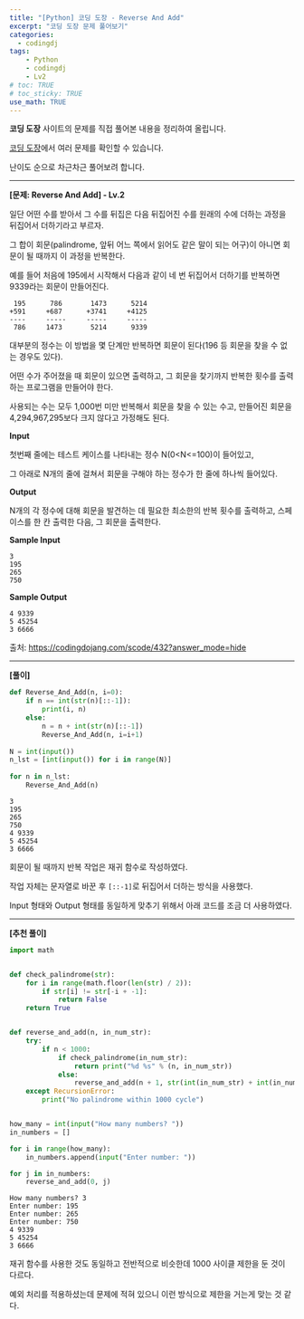 ```yaml
---
title: "[Python] 코딩 도장 - Reverse And Add"
excerpt: "코딩 도장 문제 풀어보기"
categories: 
  - codingdj
tags: 
    - Python
    - codingdj
    - Lv2
# toc: TRUE
# toc_sticky: TRUE
use_math: TRUE
---
```


**코딩 도장** 사이트의 문제를 직접 풀어본 내용을 정리하여 올립니다.

[코딩 도장](https://codingdojang.com/)에서 여러 문제를 확인할 수 있습니다.

난이도 순으로 차근차근 풀어보려 합니다.

---

**[문제: Reverse And Add] - Lv.2**

일단 어떤 수를 받아서 그 수를 뒤집은 다음 뒤집어진 수를 원래의 수에 더하는 과정을 뒤집어서 더하기라고 부르자. 

그 합이 회문(palindrome, 앞뒤 어느 쪽에서 읽어도 같은 말이 되는 어구)이 아니면 회문이 될 때까지 이 과정을 반복한다.

예를 들어 처음에 195에서 시작해서 다음과 같이 네 번 뒤집어서 더하기를 반복하면 9339라는 회문이 만들어진다.

```
 195      786       1473      5214
+591     +687      +3741     +4125
----     -----     -----     -----
 786     1473       5214      9339
 ```
 
대부분의 정수는 이 방법을 몇 단계만 반복하면 회문이 된다(196 등 회문을 찾을 수 없는 경우도 있다).

어떤 수가 주어졌을 때 회문이 있으면 출력하고, 그 회문을 찾기까지 반복한 횟수를 출력하는 프로그램을 만들어야 한다.

사용되는 수는 모두 1,000번 미만 반복해서 회문을 찾을 수 있는 수고, 만들어진 회문을 4,294,967,295보다 크지 않다고 가정해도 된다.

**Input**

첫번째 줄에는 테스트 케이스를 나타내는 정수 N(0<N<=100)이 들어있고, 

그 아래로 N개의 줄에 걸쳐서 회문을 구해야 하는 정수가 한 줄에 하나씩 들어있다.

**Output**

N개의 각 정수에 대해 회문을 발견하는 데 필요한 최소한의 반복 횟수를 출력하고, 스페이스를 한 칸 출력한 다음, 그 회문을 출력한다.

**Sample Input**

```
3
195
265
750
```

**Sample Output**

```
4 9339
5 45254
3 6666
```

출처: <https://codingdojang.com/scode/432?answer_mode=hide>

---

**[풀이]**


```python
def Reverse_And_Add(n, i=0):
    if n == int(str(n)[::-1]):
        print(i, n)
    else:
        n = n + int(str(n)[::-1])
        Reverse_And_Add(n, i=i+1)
        
N = int(input())
n_lst = [int(input()) for i in range(N)]
    
for n in n_lst:
    Reverse_And_Add(n)
```

    3
    195
    265
    750
    4 9339
    5 45254
    3 6666
    

회문이 될 때까지 반복 작업은 재귀 함수로 작성하였다.

작업 자체는 문자열로 바꾼 후 `[::-1]`로 뒤집어서 더하는 방식을 사용했다.

Input 형태와 Output 형태를 동일하게 맞추기 위해서 아래 코드를 조금 더 사용하였다.

---

**[추천 풀이]**


```python
import math


def check_palindrome(str):
    for i in range(math.floor(len(str) / 2)):
        if str[i] != str[-i + -1]:
            return False
    return True


def reverse_and_add(n, in_num_str):
    try:
        if n < 1000:
            if check_palindrome(in_num_str):
                return print("%d %s" % (n, in_num_str))
            else:
                reverse_and_add(n + 1, str(int(in_num_str) + int(in_num_str[::-1])))
    except RecursionError:
        print("No palindrome within 1000 cycle")


how_many = int(input("How many numbers? "))
in_numbers = []

for i in range(how_many):
    in_numbers.append(input("Enter number: "))

for j in in_numbers:
    reverse_and_add(0, j)
```

    How many numbers? 3
    Enter number: 195
    Enter number: 265
    Enter number: 750
    4 9339
    5 45254
    3 6666
    

재귀 함수를 사용한 것도 동일하고 전반적으로 비슷한데 1000 사이클 제한을 둔 것이 다르다.

예외 처리를 적용하셨는데 문제에 적혀 있으니 이런 방식으로 제한을 거는게 맞는 것 같다.

